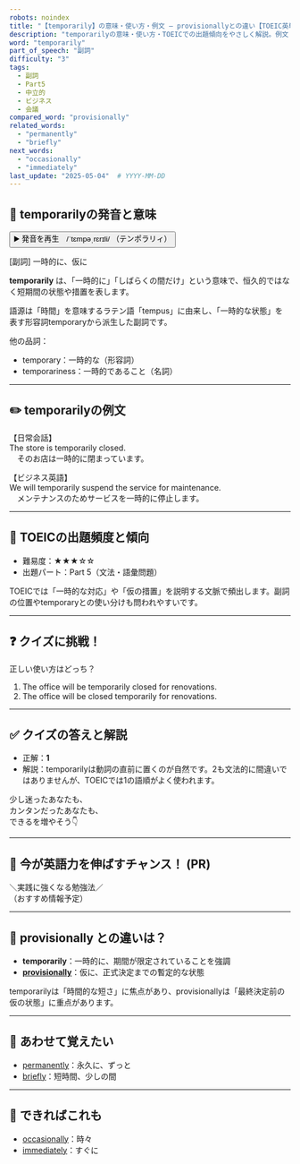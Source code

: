 ```yaml
---
robots: noindex
title: "【temporarily】の意味・使い方・例文 ― provisionallyとの違い【TOEIC英単語】"
description: "temporarilyの意味・使い方・TOEICでの出題傾向をやさしく解説。例文・クイズ付きでprovisionallyとの違いもわかりやすく学べます。"
word: "temporarily"
part_of_speech: "副詞"
difficulty: "3"
tags:
  - 副詞
  - Part5
  - 中立的
  - ビジネス
  - 会議
compared_word: "provisionally"
related_words:
  - "permanently"
  - "briefly"
next_words:
  - "occasionally"
  - "immediately"
last_update: "2025-05-04"  # YYYY-MM-DD
---
```


## 🔰 temporarilyの発音と意味

<button class="play-audio" onclick="playTTS('temporarily')">
  <span class="play-audio-main">
    ▶️ 発音を再生　/ˈtɛmpəˌrɛrɪli/
  </span>
  <span class="play-audio-sub">
    （テンポラリィ）
  </span>
</button>

[副詞] 一時的に、仮に

**temporarily** は、「一時的に」「しばらくの間だけ」という意味で、恒久的ではなく短期間の状態や措置を表します。

語源は「時間」を意味するラテン語「tempus」に由来し、「一時的な状態」を表す形容詞temporaryから派生した副詞です。

他の品詞：  
- temporary：一時的な（形容詞）
- temporariness：一時的であること（名詞）

---

## ✏️ temporarilyの例文

【日常会話】  
The store is temporarily closed.  
　そのお店は一時的に閉まっています。

【ビジネス英語】  
We will temporarily suspend the service for maintenance.  
　メンテナンスのためサービスを一時的に停止します。

---

## 🎯 TOEICの出題頻度と傾向

- 難易度：★★★☆☆
- 出題パート：Part 5（文法・語彙問題）

TOEICでは「一時的な対応」や「仮の措置」を説明する文脈で頻出します。副詞の位置やtemporaryとの使い分けも問われやすいです。

---

## ❓ クイズに挑戦！

正しい使い方はどっち？

1. The office will be temporarily closed for renovations.  
2. The office will be closed temporarily for renovations.

---

## ✅ クイズの答えと解説

- 正解：**1**
- 解説：temporarilyは動詞の直前に置くのが自然です。2も文法的に間違いではありませんが、TOEICでは1の語順がよく使われます。

少し迷ったあなたも、  
カンタンだったあなたも、  
できるを増やそう👇️

---

## 🚀 今が英語力を伸ばすチャンス！ (PR)

<div class="info-center">
＼実践に強くなる勉強法／<br>  
（おすすめ情報予定）
</div>

---

## 🤔  provisionally との違いは？

- **temporarily**：一時的に、期間が限定されていることを強調
- **[provisionally](/word/provisionally)**：仮に、正式決定までの暫定的な状態

temporarilyは「時間的な短さ」に焦点があり、provisionallyは「最終決定前の仮の状態」に重点があります。

---

## 🧩 あわせて覚えたい

- [permanently](/word/permanently)：永久に、ずっと
- [briefly](/word/briefly)：短時間、少しの間

---

## 📖 できればこれも

- [occasionally](/word/occasionally)：時々
- [immediately](/word/immediately)：すぐに
<!-- cvid: aid24_bid46 -->
